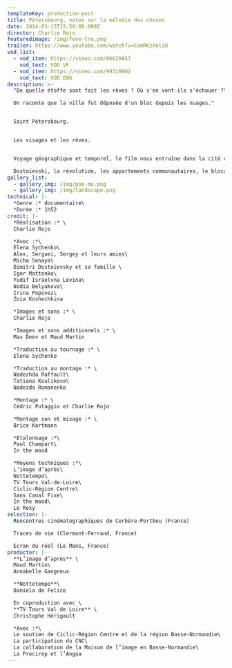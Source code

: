```yaml
---
templateKey: production-post
title: Pétersbourg, notes sur la mélodie des choses
date: 2014-03-13T15:50:00.000Z
director: Charlie Rojo
featuredimage: /img/fene-tre.png
trailer: https://www.youtube.com/watch?v=ComRKzXolsU
vod_list:
  - vod_item: https://vimeo.com/86629857
    vod_text: VOD VF
  - vod_item: https://vimeo.com/99319002
    vod_text: VOD ENG
description: >-
  "De quelle étoffe sont fait les rêves ? Où s'en vont-ils s'échouer ?\

  On raconte que la ville fut déposée d'un bloc depuis les nuages."


  Saint Pétersbourg. 


  Les visages et les rêves.


  Voyage géographique et temporel, le film nous entraîne dans la cité russe au hasard des rencontres avec ses habitants.

  Dostoïevski, la révolution, les appartements communautaires, le blocus, le Tsar, Shrek ou encore Poutine : ils nous racontent leur ville, une ville qui aura changé quatre fois de nom, soumise aux humeurs des hommes et aux caprices du temps.
gallery_list:
  - gallery_img: /img/poe-me.png
  - gallery_img: /img/landscape.png
technical: |-
  *Genre :* documentaire\
  *Durée :* 1h52
credit: |-
  *Réalisation :* \
  Charlie Rojo

  *Avec :*\
  Elena Sychenko\
  Alex, Serguei, Sergey et leurs amies\
  Micha Senaya\
  Dimitri Dostoïevsky et sa famille \
  Igor Mattenko\
  Yudif Israelvna Levina\
  Nadia Belyakova\
  Irina Popovez\
  Zoia Koshechkina

  *Images et sons :* \
  Charlie Rojo

  *Images et sons additionnels :* \
  Max Deev et Maud Martin

  *Traduction au tournage :* \
  Elena Sychenko

  *Traduction au montage :* \
  Nadezhda Raffault\
  Tatiana Koulikova\
  Nadezda Romanenko

  *Montage :* \
  Cédric Putaggio et Charlie Rojo

  *Montage son et mixage :* \
  Brice Kartmann 

  *Etalonnage :*\
  Paul Champart\
  In the mood

  *Moyens techniques :*\
  L’image d’après\
  Nottetempo\
  TV Tours Val-de-Loire\
  Ciclic-Région Centre\
  Sans Canal Fixe\
  In the mood\
  Le Rexy
selection: |-
  Rencontres cinématographiques de Cerbère-Portbou (France)

  Traces de vie (Clermont-Ferrand, France)

  Ecran du réel (Le Mans, France)
productor: |-
  **L’image d’après** \
  Maud Martin\
  Annabelle Gangneux 

  **Nottetempo**\
  Daniela de Felice

  En coproduction avec \
  **TV Tours Val de Loire** \
  Christophe Hérigault

  *Avec :*\
  Le soutien de Ciclic-Région Centre et de la région Basse-Normandie\
  La participation du CNC\
  La collaboration de la Maison de l’image en Basse-Normandie\
  La Procirep et l’Angoa
---
```

